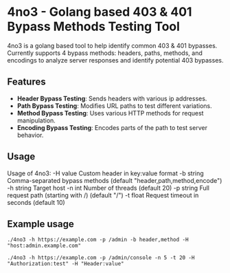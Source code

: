 # 4no3 - Golang based 403 & 401 Bypass Methods Testing Tool

4no3 is a golang based tool to help identify common 403 & 401 bypasses. Currently supports 4 bypass methods: headers, paths, methods, and encodings to analyze server responses and identify potential 403 bypasses.

## Features
- **Header Bypass Testing**: Sends headers with various ip addresses.
- **Path Bypass Testing**: Modifies URL paths to test different variations.
- **Method Bypass Testing**: Uses various HTTP methods for request manipulation.
- **Encoding Bypass Testing**: Encodes parts of the path to test server behavior.

## Usage
Usage of 4no3:
  -H value
        Custom header in key:value format
  -b string
        Comma-separated bypass methods (default "header,path,method,encode")
  -h string
        Target host
  -n int
        Number of threads (default 20)
  -p string
        Full request path (starting with /) (default "/")
  -t float
        Request timeout in seconds (default 10)

## Example usage
`./4no3 -h https://example.com -p /admin -b header,method -H "host:admin.example.com"`

`./4no3 -h https://example.com -p /admin/console -n 5 -t 20 -H "Authorization:test" -H "Header:value"`
